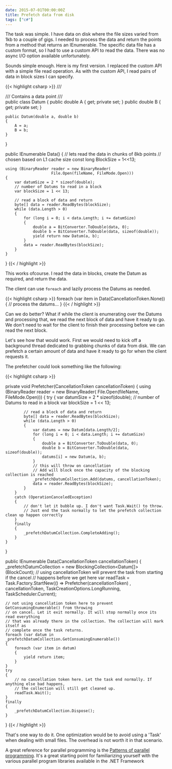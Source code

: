 ```yaml
---
date: 2015-07-01T00:00:00Z
title: Prefetch data from disk 
tags: ["c#"]
---
```


The task was simple. I have data on disk where the file sizes varied from 1kb to a couple of gigs. I needed to process the data 
and return the points from a method that returns an IEnumerable<DataPoint>. The specific data file has a custom format, so I had to use a custom API to read
the data. There was no async I/O option available unfortunately.

Sounds simple enough. Here is my first version. 
I replaced the custom API with a simple file read operation. As with the custom API, I read pairs of data in 
block sizes I can specify.

{{< highlight csharp >}} 
///<summary>
/// Contains a data point
///</summary>
public class Datum
{
    public double A { get; private set; }
    public double B { get; private set; }

    public Datum(double a, double b)
    {
        A = a;
        B = b;
    }
}

public IEnumerable<Datum> Data() 
{ 
    // lets read the data in chunks of 8kb points
    // chosen based on L1 cache size
    const long BlockSize = 1<<13;

    using (BinaryReader reader = new BinaryReader(
                        File.Open(fileName, FileMode.Open)))
    {
        var datumSize = 2 * sizeof(double);
        // number of Datums to read in a block
        var blockSize = 1 << 13;

        // read a block of data and return
        byte[] data = reader.ReadBytes(blockSize);
        while (data.Length > 0)
        {
            for (long i = 0; i < data.Length; i += datumSize)
            {
                double a = BitConverter.ToDouble(data, 0);
                double b = BitConverter.ToDouble(data, sizeof(double));
                yield return new Datum(a, b); 
            }
            data = reader.ReadBytes(blockSize);
        }
    }
} 
{{< / highlight >}}

This works ofcourse. 
I read the data in blocks, create the Datum as required, and return the data. 

The client can use `foreach` and lazily process the Datums as needed.

{{< highlight csharp >}}
foreach (var item in Data(CancellationToken.None))
{
    // process the datums...
} 
{{< / highlight >}} 

Can we do better?
What if while the client is enumerating over the Datums and processing that, we read the next block
of data and have it ready to go. We don't need to wait for the client to finish their processing before
we can read the next block.

Let's see how that would work.
First we would need to kick off a background thread dedicated to grabbing chunks of data from disk.
We can prefetch a certain amount of data and have it ready to go for when the client requests it. 

The prefetcher could look something like the following:

{{< highlight csharp >}}

private void Prefetcher(CancellationToken cancellationToken) 
{
    using (BinaryReader reader = new BinaryReader(
                File.Open(fileName, FileMode.Open))) 
    {
        try
        {
            var datumSize = 2 * sizeof(double);
            // number of Datums to read in a block
            var blockSize = 1 << 13;

            // read a block of data and return
            byte[] data = reader.ReadBytes(blockSize);
            while (data.Length > 0)
            {
                var datums = new Datum[data.Length/2]; 
                for (long i = 0; i < data.Length; i += datumSize)
                {
                    double a = BitConverter.ToDouble(data, 0);
                    double b = BitConverter.ToDouble(data, sizeof(double));
                    datums[i] = new Datum(a, b); 
                }
                // this will throw on cancellation 
                // Add will block once the capacity of the blocking collection is reached
                _prefetchDatumCollection.Add(datums, cancellationToken); 
                data = reader.ReadBytes(blockSize);
            }
        }
        catch (OperationCanceledException) 
        { 
            // don't let it bubble up. I don't want Task.Wait() to throw.  
            // Just end the task normally to let the prefetch collection clean up happen correctly 
        } 
        finally 
        { 
            _prefetchDatumCollection.CompleteAdding();  
        } 
    }
}

public IEnumerable<Datum> Data(CancellationToken cancellationToken) 
{ 
    _prefetchDatumCollection = new BlockingCollection<Datum[]>(BlockCount); 
    // using cancellationToken will prevent the task from starting if the cancel
    // happens before we get here
    var readTask = Task.Factory.StartNew(() => Prefetcher(cancellationToken) , 
            cancellationToken, TaskCreationOptions.LongRunning, TaskScheduler.Current); 

    // not using cancellation token here to prevent GetConsumingEnumerable() from throwing 
    // on cancel. Let it exit normally. It will stop normally once its read everything  
    // that was already there in the collection. The collection will mark itself as  
    // complete once the task returns.
    foreach (var datum in _prefetchDatumCollection.GetConsumingEnumerable()) 
    { 
        foreach (var item in datum) 
        { 
            yield return item; 
        } 
    } 
    try 
    { 
        // no cancellation token here. Let the task end normally. If anything else bad happens, 
        // the collection will still get cleaned up. 
        readTask.Wait(); 
    } 
    finally 
    { 
        _prefetchDatumCollection.Dispose(); 
    } 
} 
{{< / highlight >}}

That's one way to do it. One optimization would be to avoid using a 'Task' when dealing with small files.
The overhead is not worth it in that scenario. 

A great reference for parallel programming is the [Patterns of parallel programming][1]. It's a great
starting point for familiarizing yourself with the various parallel program libraries available in the .NET Framework

[1]: https://www.microsoft.com/en-ca/download/details.aspx?id=19222
